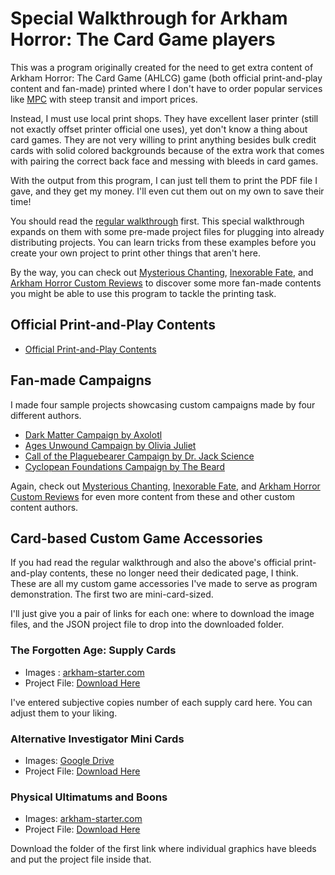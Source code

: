 # Special Walkthrough for Arkham Horror: The Card Game players

This was a program originally created for the need to get extra content of Arkham Horror: The Card Game (AHLCG) game (both official print-and-play content and fan-made) printed where I don't have to order popular services like [MPC](https://www.makeplayingcards.com) with steep transit and import prices.

Instead, I must use local print shops. They have excellent laser printer (still not exactly offset printer official one uses), yet don't know a thing about card games. They are not very willing to print anything besides bulk credit cards with solid colored backgrounds because of the extra work that comes with pairing the correct back face and messing with bleeds in card games.

With the output from this program, I can just tell them to print the PDF file I gave, and they get my money. I'll even cut them out on my own to save their time!

You should read the [regular walkthrough](../walkthrough.md) first. This special walkthrough expands on them with some pre-made project files for plugging into already distributing projects. You can learn tricks from these examples before you create your own project to print other things that aren't here.

By the way, you can check out [Mysterious Chanting](https://mysteriouschanting.wordpress.com), [Inexorable Fate](https://inexorablefate.com), and [Arkham Horror Custom Reviews](https://karkhamhorror.neocities.org) to discover some more fan-made contents you might be able to use this program to tackle the printing task.

## Official Print-and-Play Contents

- [Official Print-and-Play Contents](ffg.md)

## Fan-made Campaigns

I made four sample projects showcasing custom campaigns made by four different authors.

- [Dark Matter Campaign by Axolotl](dark-matter.md)
- [Ages Unwound Campaign by Olivia Juliet](ages-unwound.md)
- [Call of the Plaguebearer Campaign by Dr. Jack Science](call-of-the-plaguebearer.md)
- [Cyclopean Foundations Campaign by The Beard](cyclopean-foundations.md)

Again, check out [Mysterious Chanting](https://mysteriouschanting.wordpress.com), [Inexorable Fate](https://inexorablefate.com), and [Arkham Horror Custom Reviews](https://karkhamhorror.neocities.org) for even more content from these and other custom content authors.

## Card-based Custom Game Accessories

If you had read the regular walkthrough and also the above's official print-and-play contents, these no longer need their dedicated page, I think. These are all my custom game accessories I've made to serve as program demonstration. The first two are mini-card-sized.

I'll just give you a pair of links for each one: where to download the image files, and the JSON project file to drop into the downloaded folder.

### The Forgotten Age: Supply Cards

- Images : [arkham-starter.com](https://arkham-starter.com/supply)
- Project File: [Download Here](./project/tfa_supply_cards.json)

I've entered subjective copies number of each supply card here. You can adjust them to your liking.

### Alternative Investigator Mini Cards

- Images: [Google Drive](https://drive.google.com/drive/folders/1Rk9H5vdlvFavmGnXrs5dVzKmqH-7GAcP)
- Project File: [Download Here](./project/alternative_investigator_mini_cards.json)

### Physical Ultimatums and Boons

- Images: [arkham-starter.com](https://arkham-starter.com/ultimatum)
- Project File: [Download Here](./project/ultimatum_boon.json)

Download the folder of the first link where individual graphics have bleeds and put the project file inside that.